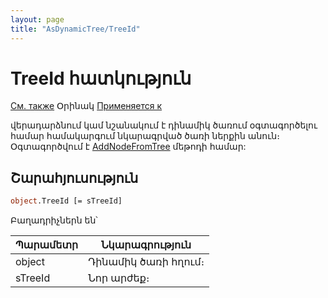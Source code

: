 ```yaml
---
layout: page
title: "AsDynamicTree/TreeId"
---
```



# TreeId հատկություն

[См. также](../AsDynamicTree.md) Օրինակ [Применяется к](../AsDynamicTree.md)

վերադարձնում կամ նշանակում է դինամիկ ծառում օգտագործելու համար համակարգում նկարագրված ծառի ներքին անուն։ 
Օգտագործվում է [AddNodeFromTree](AddNodeFromTree_D.md) մեթոդի համար:

## Շարահյուսություն

``` vb
object.TreeId [= sTreeId]
```


Բաղադրիչներն են՝

    
| Պարամետր | Նկարագրություն |
|--|--|
| object | Դինամիկ ծառի հղում։ |
| sTreeId | Նոր արժեք։|
